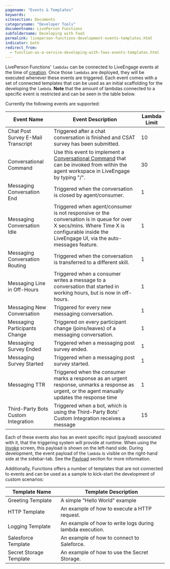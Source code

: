 ```yaml
---
pagename: "Events & Templates"
keywords:
sitesection: Documents
categoryname: "Developer Tools"
documentname: LivePerson Functions
subfoldername: Developing with FaaS
permalink: liveperson-functions-development-events-templates.html
indicator: both
redirect_from:
  - function-as-a-service-developing-with-faas-events-templates.html
---
```


LivePerson Functions' `lambdas` can be connected to LiveEngage events at the time of [creation](function-as-a-service-getting-started.html#step-1-choose-a-template). Once those `lambdas` are deployed, they will be executed whenever these events are triggered. Each event comes with a set of connected templates that can be used as an initial scaffolding for the developing the `lambda`. **Note** that the amount of lambdas connected to a specific event is restricted and can be seen in the table below.

Currently the following events are supported:

<table style="width: 100%;">
<thead>
  <tr>
    <th>Event Name</th>
    <th>Event Description</th>
    <th>Lambda Limit</th>
  </tr>
</thead>
<tbody>
  <tr>
    <td>Chat Post Survey E-Mail Transcript</td>
    <td>Triggered after a chat conversation is finished and CSAT survey has been submitted.</td>
    <td>10</td>
  </tr>
  <tr>
    <td>Conversational Command</td>
    <td>Use this event to implement a <a href="liveperson-functions-integrations-conversational-commands.html">Conversational Command</a> that can be invoked from within the agent workspace in LiveEngage by typing "/".</td>
    <td>30</td>
  </tr>
  <tr>
    <td>Messaging Conversation End</td>
    <td>Triggered when the conversation is closed by agent/consumer.</td>
    <td>1</td>
  </tr>
  <tr>
    <td>Messaging Conversation Idle</td>
    <td>Triggered when agent/consumer is not responsive or the conversation is in queue for over X secs/mins. Where Time X is configurable inside the LiveEngage UI, via the auto-messages feature.</td>
    <td>1</td>
  </tr>
  <tr>
    <td>Messaging Conversation Routing</td>
    <td>Triggered when the conversation is transferred to a different skill.</td>
    <td>1</td>
  </tr>
  <tr>
    <td>Messaging Line in Off-Hours</td>
    <td>Triggered when a consumer writes a message to a conversation that started in working hours, but is now in off-hours.</td>
    <td>1</td>
  </tr>
  <tr>
    <td>Messaging New Conversation</td>
    <td>Triggered for every new messaging conversation.</td>
    <td>1</td>
  </tr>
  <tr>
    <td>Messaging Participants Change</td>
    <td>Triggered on every participant change (joins/leaves) of a messaging conversation.</td>
    <td>1</td>
  </tr>
  <tr>
    <td>Messaging Survey Ended</td>
    <td>Triggered when a messaging post survey ended.</td>
    <td>1</td>
  </tr>
  <tr>
    <td>Messaging Survey Started</td>
    <td>Triggered when a messaging post survey started.</td>
    <td>1</td>
  </tr>
  <tr>
    <td>Messaging TTR</td>
    <td>Triggered when the consumer marks a response as an urgent response, unmarks a response as urgent, or the agent manually updates the response time</td>
    <td>1</td>
  </tr>
  <tr>
    <td>Third-Party Bots Custom Integration</td>
    <td>Triggered when a bot, which is using the Third-Party Bots' Custom Integration receives a message</td>
    <td>15</td>
  </tr>
</tbody>
</table>

Each of these events also has an event specific input (payload) associated with it, that the triggering system will provide at runtime. When using the [Invoke](function-as-a-service-deploying-functions.html#testing-your-function) screen, this payload is shown on the left-hand side. During development, the event payload of the `lambda` is visible on the right-hand side at the sidebar-tab. See the [Payload](function-as-a-service-developing-with-faas-overview.html#editor-sidebar) section for more information.

Additionally, Functions offers a number of templates that are not connected to events and can be used as a sample to kick-start the development of custom scenarios:

<table style="width: 100%;">
<thead>
  <tr>
    <th>Template Name</th>
    <th>Template Description</th>
  </tr>
</thead>
<tbody>
  <tr>
    <td>Greeting Template</td>
    <td>A simple "Hello World" example</td>
  </tr>
  <tr>
    <td>HTTP Template</td>
    <td>An example of how to execute a HTTP request.</td>
  </tr>
  <tr>
    <td>Logging Template</td>
    <td>An example of how to write logs during lambda execution.</td>
  </tr>
  <tr>
    <td>Salesforce Template</td>
    <td>An example of how to connect to Saleforce.</td>
  </tr>
  <tr>
    <td>Secret Storage Template</td>
    <td>An example of how to use the Secret Storage.</td>
  </tr>
</tbody>
</table>

